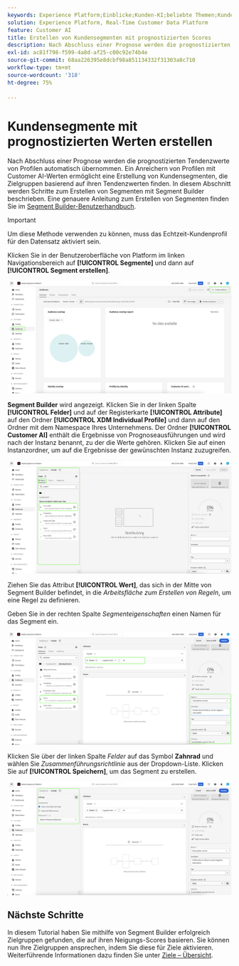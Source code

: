 ```yaml
---
keywords: Experience Platform;Einblicke;Kunden-KI;beliebte Themen;Kunden-KI-Segmente
solution: Experience Platform, Real-Time Customer Data Platform
feature: Customer AI
title: Erstellen von Kundensegmenten mit prognostizierten Scores
description: Nach Abschluss einer Prognose werden die prognostizierten Tendenzwerte von Profilen automatisch übernommen. Ein Anreichern von Profilen mit Customer AI-Werten ermöglicht eine Erstellung von Kundensegmenten, die Zielgruppen basierend auf ihren Tendenzwerten finden. In diesem Abschnitt finden Sie Schritte zum Erstellen von Segmenten mit Segment Builder.
exl-id: ac81f798-f599-4a8d-af25-c00c92e74b4e
source-git-commit: 68aa226395e8dcbf98a851134332f31303a8c710
workflow-type: tm+mt
source-wordcount: '318'
ht-degree: 75%

---
```


# Kundensegmente mit prognostizierten Werten erstellen

Nach Abschluss einer Prognose werden die prognostizierten Tendenzwerte von Profilen automatisch übernommen. Ein Anreichern von Profilen mit Customer AI-Werten ermöglicht eine Erstellung von Kundensegmenten, die Zielgruppen basierend auf ihren Tendenzwerten finden. In diesem Abschnitt werden Schritte zum Erstellen von Segmenten mit Segment Builder beschrieben. Eine genauere Anleitung zum Erstellen von Segmenten finden Sie im [Segment Builder-Benutzerhandbuch](../../../segmentation/ui/segment-builder.md).

>[!IMPORTANT]
>
>Um diese Methode verwenden zu können, muss das Echtzeit-Kundenprofil für den Datensatz aktiviert sein.

Klicken Sie in der Benutzeroberfläche von Platform im linken Navigationsbereich auf **[!UICONTROL Segmente]** und dann auf **[!UICONTROL Segment erstellen]**.

![](../images/user-guide/segments_new.png)

**Segment Builder** wird angezeigt. Klicken Sie in der linken Spalte **[!UICONTROL Felder]** und auf der Registerkarte **[!UICONTROL Attribute]** auf den Ordner **[!UICONTROL XDM Individual Profile]** und dann auf den Ordner mit dem Namespace Ihres Unternehmens. Der Ordner **[!UICONTROL Customer AI]** enthält die Ergebnisse von Prognoseausführungen und wird nach der Instanz benannt, zu der die Werte gehören. Klicken Sie auf einen Instanzordner, um auf die Ergebnisse der gewünschten Instanz zuzugreifen.

![](../images/user-guide/results_new.png)

Ziehen Sie das Attribut **[!UICONTROL Wert]**, das sich in der Mitte von Segment Builder befindet, in die *Arbeitsfläche zum Erstellen von Regeln*, um eine Regel zu definieren.

Geben Sie in der rechten Spalte *Segmenteigenschaften* einen Namen für das Segment ein.

![](../images/user-guide/properties_new.png)

Klicken Sie über der linken Spalte *Felder* auf das Symbol **Zahnrad** und wählen Sie *Zusammenführungsrichtlinie* aus der Dropdown-Liste. Klicken Sie auf **[!UICONTROL Speichern]**, um das Segment zu erstellen.

![](../images/user-guide/merge_policy_new.png)

## Nächste Schritte

In diesem Tutorial haben Sie mithilfe von Segment Builder erfolgreich Zielgruppen gefunden, die auf ihren Neigungs-Scores basieren. Sie können nun Ihre Zielgruppen ansprechen, indem Sie diese für Ziele aktivieren. Weiterführende Informationen dazu finden Sie unter [Ziele – Übersicht](../../../destinations/home.md).
